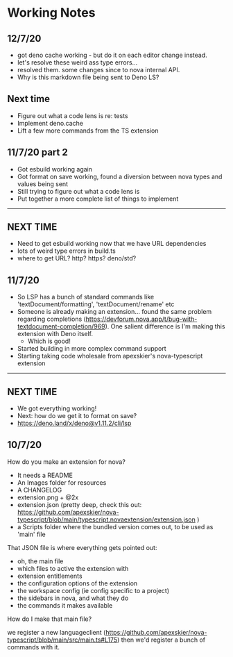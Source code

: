 # Working Notes

## 12/7/20

- got deno cache working - but do it on each editor change instead.
- let's resolve these weird ass type errors...
- resolved them. some changes since to nova internal API.
- Why is this markdown file being sent to Deno LS?

## Next time

- Figure out what a code lens is re: tests
- Implement deno.cache
- Lift a few more commands from the TS extension

## 11/7/20 part 2

- Got esbuild working again
- Got format on save working, found a diversion between nova types and values being sent
- Still trying to figure out what a code lens is
- Put together a more complete list of things to implement

---

## NEXT TIME

- Need to get esbuild working now that we have URL dependencies
- lots of weird type errors in build.ts
- where to get URL? http? https? deno/std?

## 11/7/20

- So LSP has a bunch of standard commands like 'textDocument/formatting', 'textDocument/rename' etc
- Someone is already making an extension... found the same problem regarding completions (https://devforum.nova.app/t/bug-with-textdocument-completion/969). One salient difference is I'm making this extension with Deno itself.
  - Which is good!
- Started building in more complex command support
- Starting taking code wholesale from apexskier's nova-typescript extension

---

## NEXT TIME

- We got everything working!
- Next: how do we get it to format on save?
- https://deno.land/x/deno@v1.11.2/cli/lsp

## 10/7/20

How do you make an extension for nova?

- It needs a README
- An Images folder for resources
- A CHANGELOG
- extension.png + @2x
- extension.json (pretty deep, check this out: https://github.com/apexskier/nova-typescript/blob/main/typescript.novaextension/extension.json
  )
- a Scripts folder where the bundled version comes out, to be used as 'main' file

That JSON file is where everything gets pointed out:

- oh, the main file
- which files to active the extension with
- extension entitlements
- the configuration options of the extension
- the workspace config (ie config specific to a project)
- the sidebars in nova, and what they do
- the commands it makes available

How do I make that main file?

we register a new languageclient (https://github.com/apexskier/nova-typescript/blob/main/src/main.ts#L175)
then we'd register a bunch of commands with it.
